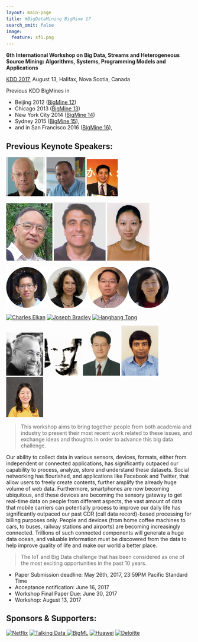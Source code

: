 ```yaml
---
layout: main-page
title: #BigDataMining BigMine 17
search_omit: false
image:
  feature: sf1.png
---
```


**6th International Workshop on Big Data, Streams and Heterogeneous Source Mining: Algorithms, Systems, Programming Models and Applications**

[KDD 2017](http://jmlr.org/proceedings/), August 13, Halifax, Nova Scotia, Canada

Previous KDD BigMines in 

* Beijing 2012 (<a href="http://bigdata-mining.org/bigmine-12/" target="_blank">BigMine 12</a>)
* Chicago 2013 (<a href="http://bigdata-mining.org/bigmine-13/" target="_blank">BigMine 13</a>)
* New York City 2014 (<a href="http://bigdata-mining.org/bigmine-14/" target="_blank">BigMine 14</a>)
* Sydney 2015 (<a href="http://bigdata-mining.org/bigmine-15/" target="_blank">BigMine 15</a>),
* and in San Francisco 2016 (<a href="https://bigmine.github.io/bigmine16" target="_blank">BigMine 16</a>),


Previous Keynote Speakers:
-----------------------
<p><img src="images/Usama-Fayyad-150x150.jpg" alt="Usama Fayad" height="105" /> 
<img src="images/headshot_Bharat_Rao-150x150.jpg" alt="Bharat Rao" height="105" /> 
<img src="images/Guirong.jpg" alt="Guirong Xue" height="100" /> 
</p><p>
<img src="images/hanj_tour.jpg" alt="Jiawei Han" width="125" /> 
<img src="images/cf4.jpg" alt="Christos Faloutsos" width="140" /> 
<img src="images/hong-cheng.jpg" alt="Hong Cheng" width="115" /> 
</p><p>
<a href="http://bigdata-mining.org/bigmine-14/keynotes/#lin"><img src="images/lin.png" alt="lin" width="110" height="110" class="alignnone size-thumbnail wp-image-210" /></a><a href="http://bigdata-mining.org/bigmine-14/keynotes/#morik"><img src="images/morik-150x150.png" alt="morik" width="110" height="110" class="alignnone size-thumbnail wp-image-212" /></a><a href="http://bigdata-mining.org/bigmine-14/keynotes/#ye"><img src="images/jye-145x150.png" alt="jye" width="110" height="110" class="alignnone size-thumbnail wp-image-211" /></a><a href="http://bigdata-mining.org/bigmine-14/keynotes/#gao"><img src="images/jgao-150x150.png" alt="jgao" width="110" height="110" class="alignnone size-thumbnail wp-image-209" /></a>
</p>
<p>
<a href=""><img src="images/CElkan.jpg" alt="Charles Elkan" height="120" width="120" class="" /></a>
<a href=""><img src="images/JBradley.jpg" alt="Joseph Bradley" height="120" width="120" class="" /></a>
<a href="keynotes.html#tong"><img src="images/hh.png" alt="Hanghang Tong" height="120" width="120" class="" /></a>
</p>

<img src="images/Bernhard-e1438846918614.png" alt="Bernhard Pfahringer"  width="100"  />
<img src="images/bonchi.jpg" alt="Francesco Bonchi"  width="100" />
<img src="images/Vincent_Tseng.jpg" alt="Vincent S. Tseng"  width="100" />
<img src="images/latifur-khan.jpg" alt="Latifur Khan"  width="100"  />
<img class="size-full wp-image-182" src="images/He_Jingrui_1.png" alt="Jingrui He"  width="100"  />

 > This workshop aims to bring together people from both academia and industry to present their most recent work related to these issues, and exchange ideas and thoughts in order to advance this big data challenge. 

Our ability to collect data in various sensors, devices, formats, either from independent or connected applications, has significantly outpaced our capability to process, analyze, store and understand these datasets. Social networking has flourished, and applications like Facebook and Twitter, that allow users to freely create contents, further amplify the already huge volume of web data. Furthermore, smartphones are now becoming ubiquitous, and these devices are becoming the sensory gateway to get real-time data on people from different aspects, the vast amount of data that mobile carriers can potentially process to improve our daily life has significantly outpaced our past CDR (call data record)-based processing for billing purposes only. People and devices (from home coffee machines to cars, to buses, railway stations and airports) are becoming increasingly connected. Trillions of such connected components will generate a huge data ocean, and valuable information must be discovered from the data to help improve quality of life and make our world a better place. 

 > The IoT and Big Data challenge that has been considered as one of the most exciting opportunities in the past 10 years.

* Paper Submission deadline: May 26th, 2017, 23:59PM Pacific Standard Time
* Acceptance notification: June 16, 2017
* Workshop Final Paper Due: June 30, 2017
* Workshop: August 13, 2017

Sponsors & Supporters:
-----------------
<a href="http://www.netflix.com/" target="_blank">
<img src="Netflix.png" style="width:280px;  border:0px;" alt="Netflix"></a>
<a target="_blank" href="https://www.talkingdata.com/">
<img alt="Talking Data" style="width:280px; border:0px;" src="TalkingData.png">
</a>
<a href="https://bigml.com/" target="_blank">
<img src="bigml_logo_72.png" style="width:280px;  hspace:20px; border:0px;" alt="BigML"></a>
<a href="http://www.huawei.com/" target="_blank">
<img src="hw_000353.jpg" style="width:300px; hspace:20px;  border:0px;" alt="Huawei"></a>
<a href="http://www.deloitte.com/" target="_blank">
<img src="Deloitte.jpg" style="width:260px;  border:0px;" alt="Deloitte"></a>



